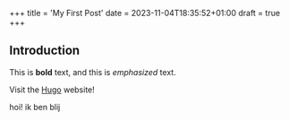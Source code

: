 +++
title = 'My First Post'
date = 2023-11-04T18:35:52+01:00
draft = true
+++
## Introduction

This is **bold** text, and this is *emphasized* text.

Visit the [Hugo](https://gohugo.io) website!

hoi! ik ben blij